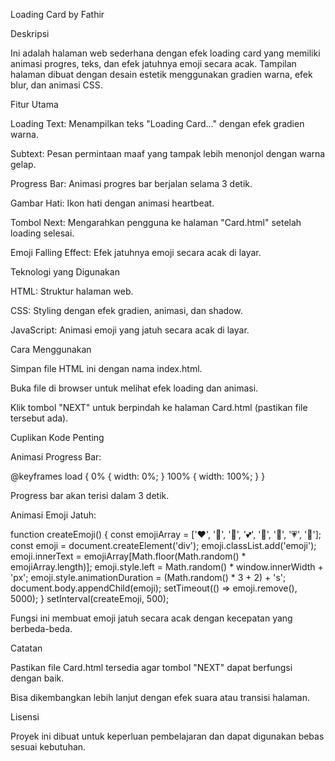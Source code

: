Loading Card by Fathir

Deskripsi

Ini adalah halaman web sederhana dengan efek loading card yang memiliki animasi progres, teks, dan efek jatuhnya emoji secara acak. Tampilan halaman dibuat dengan desain estetik menggunakan gradien warna, efek blur, dan animasi CSS.

Fitur Utama

Loading Text: Menampilkan teks "Loading Card..." dengan efek gradien warna.

Subtext: Pesan permintaan maaf yang tampak lebih menonjol dengan warna gelap.

Progress Bar: Animasi progres bar berjalan selama 3 detik.

Gambar Hati: Ikon hati dengan animasi heartbeat.

Tombol Next: Mengarahkan pengguna ke halaman "Card.html" setelah loading selesai.

Emoji Falling Effect: Efek jatuhnya emoji secara acak di layar.

Teknologi yang Digunakan

HTML: Struktur halaman web.

CSS: Styling dengan efek gradien, animasi, dan shadow.

JavaScript: Animasi emoji yang jatuh secara acak di layar.

Cara Menggunakan

Simpan file HTML ini dengan nama index.html.

Buka file di browser untuk melihat efek loading dan animasi.

Klik tombol "NEXT" untuk berpindah ke halaman Card.html (pastikan file tersebut ada).

Cuplikan Kode Penting

Animasi Progress Bar:

@keyframes load {
    0% { width: 0%; }
    100% { width: 100%; }
}

Progress bar akan terisi dalam 3 detik.

Animasi Emoji Jatuh:

function createEmoji() {
    const emojiArray = ['❤️', '💖', '🎉', '💕', '🥳', '🎉', '💗', '🥳'];
    const emoji = document.createElement('div');
    emoji.classList.add('emoji');
    emoji.innerText = emojiArray[Math.floor(Math.random() * emojiArray.length)];
    emoji.style.left = Math.random() * window.innerWidth + 'px';
    emoji.style.animationDuration = (Math.random() * 3 + 2) + 's';
    document.body.appendChild(emoji);
    setTimeout(() => emoji.remove(), 5000);
}
setInterval(createEmoji, 500);

Fungsi ini membuat emoji jatuh secara acak dengan kecepatan yang berbeda-beda.

Catatan

Pastikan file Card.html tersedia agar tombol "NEXT" dapat berfungsi dengan baik.

Bisa dikembangkan lebih lanjut dengan efek suara atau transisi halaman.

Lisensi

Proyek ini dibuat untuk keperluan pembelajaran dan dapat digunakan bebas sesuai kebutuhan.

